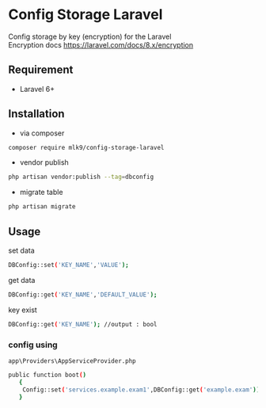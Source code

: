 # Config Storage Laravel
Config storage by key (encryption) for the Laravel <br>
Encryption docs https://laravel.com/docs/8.x/encryption

## Requirement
- Laravel 6+
## Installation
- via composer
```sh
composer require mlk9/config-storage-laravel
```
- vendor publish
```sh
php artisan vendor:publish --tag=dbconfig
```
- migrate table
```sh
php artisan migrate
```
## Usage
set data
```sh
DBConfig::set('KEY_NAME','VALUE'); 
```
get data
```sh
DBConfig::get('KEY_NAME','DEFAULT_VALUE'); 
```
key exist
```sh
DBConfig::get('KEY_NAME'); //output : bool
```
### config using
`app\Providers\AppServiceProvider.php`
```sh
public function boot()
   {
    Config::set('services.example.exam1',DBConfig::get('example.exam'));
   }
```
